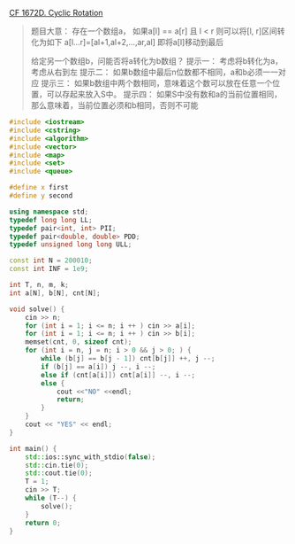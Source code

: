 [CF 1672D. Cyclic Rotation](https://codeforces.com/problemset/problem/1672/D)
> 题目大意：
> 	存在一个数组a， 如果a[l] == a[r] 且 l < r
> 	则可以将[l, r]区间转化为如下
> 	a[l…r]=[al+1,al+2,…,ar,al]
> 	即将a[l]移动到最后
> 	
> 	给定另一个数组b，问能否将a转化为b数组？
> 提示一：
> 	考虑将b转化为a，考虑从右到左
> 提示二：
> 	如果b数组中最后n位数都不相同，a和b必须一一对应
> 提示三：
> 	如果b数组中两个数相同，意味着这个数可以放在任意一个位置，可以存起来放入S中。
> 提示四：
> 	如果S中没有数和a的当前位置相同，那么意味着，当前位置必须和b相同，否则不可能
~~~c++
#include <iostream>
#include <cstring>
#include <algorithm>
#include <vector>
#include <map>
#include <set>
#include <queue>

#define x first
#define y second

using namespace std;
typedef long long LL;
typedef pair<int, int> PII;
typedef pair<double, double> PDD;
typedef unsigned long long ULL;

const int N = 200010;
const int INF = 1e9;

int T, n, m, k;
int a[N], b[N], cnt[N];

void solve() {
    cin >> n;
    for (int i = 1; i <= n; i ++ ) cin >> a[i];
    for (int i = 1; i <= n; i ++ ) cin >> b[i];
    memset(cnt, 0, sizeof cnt);
    for (int i = n, j = n; i > 0 && j > 0; ) {
        while (b[j] == b[j - 1]) cnt[b[j]] ++, j --;
        if (b[j] == a[i]) j --, i --;
        else if (cnt[a[i]]) cnt[a[i]] --, i --;
        else {
            cout <<"NO" <<endl;
            return;
        }
    }
    cout << "YES" << endl;
}

int main() {
    std::ios::sync_with_stdio(false);
    std::cin.tie(0);
    std::cout.tie(0);
    T = 1;
    cin >> T;
    while (T--) {
        solve();
    }
    return 0;
}
~~~